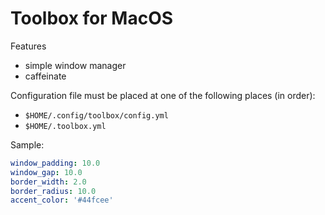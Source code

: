 # Toolbox for MacOS

Features

- simple window manager
- caffeinate

Configuration file must be placed at one of the following places (in order):

- `$HOME/.config/toolbox/config.yml`
- `$HOME/.toolbox.yml`

Sample:

```yml
window_padding: 10.0
window_gap: 10.0
border_width: 2.0
border_radius: 10.0
accent_color: '#44fcee'
```
